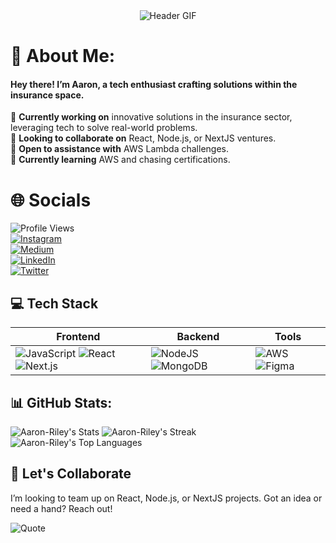<div align="center">
<img src="https://github.com/Aaron-Riley/Aaron-Riley/blob/main/hero.gif" alt="Header GIF">
</div>


# 💫 About Me:
#### Hey there! I’m Aaron, a tech enthusiast crafting solutions within the insurance space.  
🔭 **Currently working on** innovative solutions in the insurance sector, leveraging tech to solve real-world problems.  
👯 **Looking to collaborate on** React, Node.js, or NextJS ventures.  
🤝 **Open to assistance with** AWS Lambda challenges.  
🌱 **Currently learning** AWS and chasing certifications.

# 🌐 Socials
![Profile Views](https://komarev.com/ghpvc/?username=Aaron-Riley&color=blue)  
[![Instagram](https://img.shields.io/badge/Instagram-%23E4405F.svg?logo=Instagram&logoColor=white)](https://instagram.com/aaronrileyy_)  
[![Medium](https://img.shields.io/badge/Medium-12100E?logo=medium&logoColor=white)](https://medium.com/@aaronriley_)  
[![LinkedIn](https://img.shields.io/badge/LinkedIn-%230077B5.svg?logo=linkedin&logoColor=white)](https://linkedin.com/in/aaron-riley-b2b686178)  
[![Twitter](https://img.shields.io/badge/Twitter-%231DA1F2.svg?logo=Twitter&logoColor=white)](https://twitter.com/ARileyDev)  

  ## 💻 Tech Stack
| Frontend       | Backend       | Tools       |
|----------------|---------------|-------------|
| ![JavaScript](https://img.shields.io/badge/javascript-%23323330.svg?style=for-the-badge&logo=javascript&logoColor=%23F7DF1E) ![React](https://img.shields.io/badge/react-%2320232a.svg?style=for-the-badge&logo=react&logoColor=%2361DAFB) ![Next.js](https://img.shields.io/badge/Next.js-000000.svg?style=for-the-badge&logo=next.js&logoColor=white) | ![NodeJS](https://img.shields.io/badge/node.js-6DA55F?style=for-the-badge&logo=node.js&logoColor=white) ![MongoDB](https://img.shields.io/badge/mongodb-%234ea94b.svg?style=for-the-badge&logo=mongodb&logoColor=white) | ![AWS](https://img.shields.io/badge/AWS-%23FF9900.svg?style=for-the-badge&logo=amazon-aws&logoColor=white) ![Figma](https://img.shields.io/badge/figma-%23F24E1E.svg?style=for-the-badge&logo=figma&logoColor=white) |

## 📊 GitHub Stats:
![Aaron-Riley's Stats](https://github-readme-stats.vercel.app/api?username=Aaron-Riley&theme=tokyonight&show_icons=true&hide_border=true&count_private=true)
![Aaron-Riley's Streak](https://github-readme-streak-stats.herokuapp.com/?user=Aaron-Riley&theme=tokyonight&hide_border=true)
![Aaron-Riley's Top Languages](https://github-readme-stats.vercel.app/api/top-langs/?username=Aaron-Riley&theme=tokyonight&show_icons=true&hide_border=true&layout=compact)
 ## 🤝 Let's Collaborate
I’m looking to team up on React, Node.js, or NextJS projects. Got an idea or need a hand? Reach out!

![Quote](https://quotes-github-readme.vercel.app/api?type=horizontal&theme=tokyonight&border=true)
